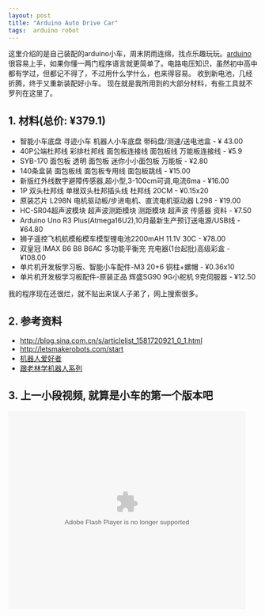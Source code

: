 ```yaml
---
layout: post
title: "Arduino Auto Drive Car"
tags:  arduino robot
---
```


这里介绍的是自己装配的arduino小车，周末阴雨连绵，找点乐趣玩玩。<a href='http://arduino.cc/en'>arduino</a>很容易上手，如果你懂一两门程序语言就更简单了。电路电压知识，虽然初中高中都有学过，但都记不得了，不过用什么学什么，也来得容易。
收到新电池，几经折腾，终于又重新装配好小车。
现在就是我所用到的大部分材料，有些工具就不罗列在这里了。

<h2>1. 材料(总价: ¥379.1)</h2>

<ul>
<li>
智能小车底盘 寻迹小车 机器人小车底盘 带码盘/测速/送电池盒 - ¥ 43.00
</li>
<li>
40P公端杜邦线 彩排杜邦线 面包板连接线 面包板线 万能板连接线 - ¥5.9
</li>
<li>
SYB-170 面包板 透明 面包板 迷你小小面包板 万能板 -  ¥2.80
</li>
<li>
140条盒装 面包板线 面包板专用线 面包板跳线 - ¥15.00
</li>
<li>
新版红外线数字避障传感器,超小型,3-100cm可调,电流6ma - ¥16.00
</li>
<li>
1P 双头杜邦线 单根双头杜邦插头线 杜邦线 20CM - ¥0.15x20
</li>
<li>
原装芯片 L298N 电机驱动板/步进电机、直流电机驱动器 L298 - ¥19.00
</li>
<li>
HC-SR04超声波模块 超声波测距模块 测距模块 超声波 传感器 资料 - ¥7.50
</li>
<li>
Arduino Uno R3 Plus(Atmega16U2),10月最新生产预订送电源/USB线 - ¥64.80
</li>
<li>
狮子遥控飞机航模船模车模型锂电池2200mAH 11.1V 30C -  ¥78.00
</li>
<li>
双皇冠 IMAX B6 B8 B6AC 多功能平衡充 充电器(1台起批)高级彩盒 -  ¥108.00
</li>
<li>
单片机开发板学习板、智能小车配件-M3 20+6 铜柱+螺帽 - ¥0.36x10
</li>
<li>
单片机开发板学习板配件-原装正品 辉盛SG90 9G小舵机 9克伺服器 - ¥12.50
</li>
</ul>

我的程序现在还很烂，就不贴出来误人子弟了，网上搜索很多。
 
<h2>2. 参考资料</h2>

<ul>
<li>
<a href='http://blog.sina.com.cn/s/articlelist_1581720921_0_1.html'>http://blog.sina.com.cn/s/articlelist_1581720921_0_1.html</a>
</li>
<li>
<a href='http://letsmakerobots.com/start'>http://letsmakerobots.com/start</a>
</li>
<li>
<a href='http://www.roboticfan.com/blog/user_2005/1229/index.shtml'>机器人爱好者</a>
</li>
<li>
<a href='http://zpht2010.blog.163.com/blog/static/16561107720124811359823/?latestBlog'>跟老林学机器人系列</a>
</li>
</ul>

<h2>3. 上一小段视频, 就算是小车的第一个版本吧</h2>
<embed src="http://player.youku.com/player.php/sid/XNDg5Mjk3MjI0/v.swf" allowFullScreen="true" quality="high" width="480" height="400" align="middle" allowScriptAccess="always" type="application/x-shockwave-flash"></embed>


